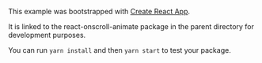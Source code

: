 This example was bootstrapped with [Create React App](https://github.com/facebook/create-react-app).

It is linked to the react-onscroll-animate package in the parent directory for development purposes.

You can run `yarn install` and then `yarn start` to test your package.
